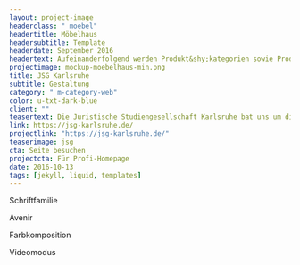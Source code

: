 ```yaml
---
layout: project-image
headerclass: " moebel"
headertitle: Möbelhaus
headersubtitle: Template
headerdate: September 2016
headertext: Aufeinanderfolgend werden Produkt&shy;kategorien sowie Produkt&shy;highlights übersichtlich per Slider vorgestellt. Verschiedene Farbkombinationen.
projectimage: mockup-moebelhaus-min.png
title: JSG Karlsruhe
subtitle: Gestaltung
category: " m-category-web"
color: u-txt-dark-blue
client: ""
teasertext: Die Juristische Studiengesellschaft Karlsruhe bat uns um die Umsetzung ihrer ersten Seite. Übersichtlich, leicht zu pflegen und mobilfähig.
link: https://jsg-karlsruhe.de/
projectlink: "https://jsg-karlsruhe.de/"
teaserimage: jsg
cta: Seite besuchen
projectcta: Für Profi-Homepage
date: 2016-10-13
tags: [jekyll, liquid, templates]
---
```

<!-- Widgets -->
<section id="widget-font" class="o-flex-center--center has-column c-widget">
  <p class="c-widget__heading u-txt-grey-lightest u-uppercase">Schriftfamilie</p>
  <div class="c-widget__aa u-txt-black oculus-aa"></div>
  <p class="c-widget__subtitle u-txt-black">Avenir</p>
</section>

<section id="widget-color" class="o-flex-center--center has-column c-widget">
  <p class="c-widget__heading u-txt-grey-lightest u-uppercase">Farbkomposition</p>
  <div class="o-flex-center--center c-widget__palette u-txt-black">
    <span class="c-widget__color is-red"></span>
    <span class="c-widget__color is-black"></span>
    <span class="c-widget__color is-blue"></span>
    <span class="c-widget__color is-grey"></span>
    <span class="c-widget__color is-grey-light"></span>
  </div>
</section>

<section id="widget-video" class="o-flex-center--center has-column c-widget">
  <div><p class="c-widget__heading u-txt-grey-lightest u-uppercase">Videomodus</p></div>
  <div class="c-widget__video"></div>
</section>
